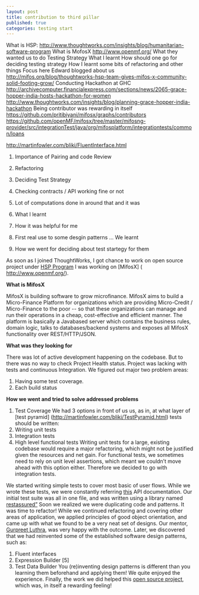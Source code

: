 ```yaml
---
layout: post
title: contribution to third pillar
published: true
categories: testing start
---
```

What is HSP:
    http://www.thoughtworks.com/insights/blog/humanitarian-software-program
What is MofosX
    http://www.openmf.org/
What they wanted us to do
    Testing Strategy
What I learnt
    How should one go for deciding testing strategy
    How I learnt some bits of refactoring and other things
    Focus here
Edward blogged about us
    http://mifos.org/blog/thoughtworks-hsp-team-gives-mifos-x-community-solid-footing-grow/
Conducting Hackathon at GHC
    http://archivecomputer.financialexpress.com/sections/news/2065-grace-hopper-india-hosts-hackathon-for-women
    http://www.thoughtworks.com/insights/blog/planning-grace-hopper-india-hackathon
Being contributor was rewarding in itself
    https://github.com/pritibiyani/mifosx/graphs/contributors
https://github.com/openMF/mifosx/tree/master/mifosng-provider/src/integrationTest/java/org/mifosplatform/integrationtests/common/loans

http://martinfowler.com/bliki/FluentInterface.html




1. Importance of Pairing and code Review
2. Refactoring
3. Deciding Test Strategy
4. Checking contracts / API working fine or not
5. Lot of computations done in around that and it was



1. What I learnt
2. How it was helpful for me
3. First real use to some desgin patterns ... We learnt
4. How we went for deciding about test startegy for them



As soon as I joined ThoughtWorks, I got chance to work on open source project under [HSP Program](http://www.thoughtworks.com/insights/blog/humanitarian-software-program)
I was working on [MifosX] ( http://www.openmf.org/).

**What is MifosX**

MifosX is building software to grow microfinance. MifosX aims to build a Micro-Finance Platform for organizations which are providing Micro-Credit / Micro-Finance to the poor -- so that these organizations can manage and run their operations in a cheap, cost-effective and efficient manner.
The platform is basically a Javabased server which contains the business rules, domain logic, talks to databases/backend systems and exposes all MifosX functionality over REST/HTTP/JSON.

**What was they looking for**

There was lot of active development happening on the codebase. But to there was no way to check Project Health status. Project was lacking with tests and continuous Integration. We figured out major two problem areas:
1. Having some test coverage.
2. Each build status

**How we went and tried to solve addressed problems**

1. Test Coverage
We had 3 options in front of us us, as in, at what layer of [test pyramid] (http://martinfowler.com/bliki/TestPyramid.html) tests should be written:
1. Writing unit tests
2. Integration tests
3. High level functional tests
      Writing unit tests for a large, existing codebase would require a major refactoring, which might not be justified given the resources and net gain.
      For functional tests, we sometimes need to rely on unit level assertions, which meant we couldn’t move ahead with this option either.
      Therefore we decided to go with integration tests.

We started writing simple tests to cover most basic of user flows. While we wrote these tests, we were constantly referring [this](https://demo.openmf.org/apidocs/apiLive.htm) API documentation. Our initial test suite was all in one file, and was written using a library named [restassured”](https://github.com/jayway/restassured) Soon we realized we were duplicating code and patterns. It was time to refactor! While we continued refactoring and covering other areas of application, we applied principles of good object orientation, and came up with what we found to be a very neat set of designs. Our mentor, [Gurpreet Luthra](https://www.linkedin.com/in/gurpreetluthra), was very happy with the outcome. Later, we discovered that we had reinvented some of the established software design patterns, such as:
1. Fluent interfaces
2. Expression Builder [5]
3. Test Data Builder
You (re)inventing design patterns is different than you learning them beforehand and applying them! We quite enjoyed the experience.
Finally, the work we did helped this [open source project](https://github.com/pritibiyani/mifosx/graphs/contributors), which was, in itself a rewarding feeling!






